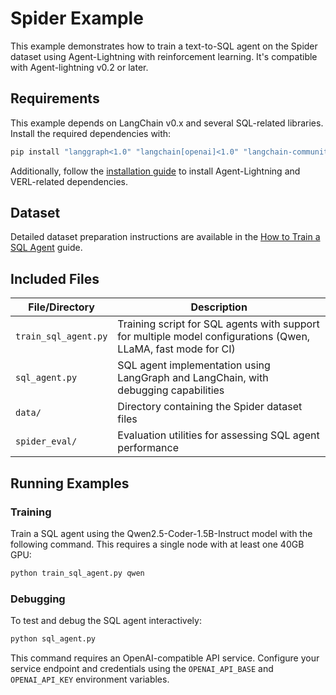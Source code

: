 # Spider Example

This example demonstrates how to train a text-to-SQL agent on the Spider dataset using Agent-Lightning with reinforcement learning. It's compatible with Agent-lightning v0.2 or later.

## Requirements

This example depends on LangChain v0.x and several SQL-related libraries. Install the required dependencies with:

```bash
pip install "langgraph<1.0" "langchain[openai]<1.0" "langchain-community" "langchain-text-splitters<1.0" "sqlparse" "nltk"
```

Additionally, follow the [installation guide](../../docs/tutorials/installation.md) to install Agent-Lightning and VERL-related dependencies.

## Dataset

Detailed dataset preparation instructions are available in the [How to Train a SQL Agent](../../docs/how-to/train-sql-agent.md) guide.

## Included Files

| File/Directory | Description |
|----------------|-------------|
| `train_sql_agent.py` | Training script for SQL agents with support for multiple model configurations (Qwen, LLaMA, fast mode for CI) |
| `sql_agent.py` | SQL agent implementation using LangGraph and LangChain, with debugging capabilities |
| `data/` | Directory containing the Spider dataset files |
| `spider_eval/` | Evaluation utilities for assessing SQL agent performance |

## Running Examples

### Training

Train a SQL agent using the Qwen2.5-Coder-1.5B-Instruct model with the following command. This requires a single node with at least one 40GB GPU:

```bash
python train_sql_agent.py qwen
```

### Debugging

To test and debug the SQL agent interactively:

```bash
python sql_agent.py
```

This command requires an OpenAI-compatible API service. Configure your service endpoint and credentials using the `OPENAI_API_BASE` and `OPENAI_API_KEY` environment variables.
